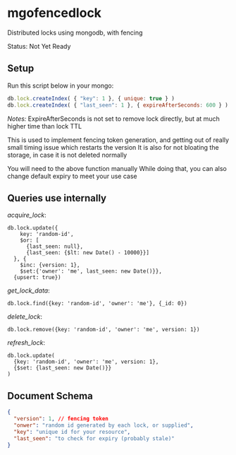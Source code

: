 # mgofencedlock
Distributed locks using mongodb, with fencing

Status: Not Yet Ready


Setup
----------------------
Run this script below in your mongo:

```javascript
db.lock.createIndex( { "key": 1 }, { unique: true } )
db.lock.createIndex( { "last_seen": 1 }, { expireAfterSeconds: 600 } )
```

*Notes:*
ExpireAfterSeconds is not set to remove lock directly, 
but at much higher time than lock TTL

This is used to implement fencing token generation,
and getting out of really small timing issue which restarts the version
It is also for not bloating the storage, in case it is not deleted normally

You will need to the above function manually
While doing that, you can also change default expiry to meet your use case


Queries use internally
------------------------------------
*acquire_lock*: 
```
db.lock.update({
    key: 'random-id', 
    $or: [
      {last_seen: null}, 
      {last_seen: {$lt: new Date() - 10000}}]
  }, {
    $inc: {version: 1}, 
    $set:{'owner': 'me', last_seen: new Date()}}, 
  {upsert: true})
```

*get_lock_data*:
```
db.lock.find({key: 'random-id', 'owner': 'me'}, {_id: 0})
```

*delete_lock*:
```
db.lock.remove({key: 'random-id', 'owner': 'me', version: 1})
```

*refresh_lock*:
```
db.lock.update(
  {key: 'random-id', 'owner': 'me', version: 1},
  {$set: {last_seen: new Date()}}
)
```

Document Schema
-------------------------
```json
{
  "version": 1, // fencing token
  "onwer": "random id generated by each lock, or supplied",
  "key": "unique id for your resource",
  "last_seen": "to check for expiry (probably stale)"
}
```